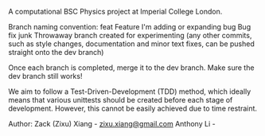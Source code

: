 A computational BSC Physics project at Imperial College London.

Branch naming convention:
feat      Feature I'm adding or expanding
bug       Bug fix
junk      Throwaway branch created for experimenting
(any other commits, such as style changes, documentation and minor text fixes, can be pushed straight onto the dev branch)

Once each branch is completed, merge it to the dev branch. Make sure the dev branch still works!

We aim to follow a Test-Driven-Development (TDD) method, which ideally means that various unittests should be created before each stage of development. However, this cannot be easily achieved due to time restraint.

Author:
Zack (Zixu) Xiang - zixu.xiang@gmail.com
Anthony Li - 
